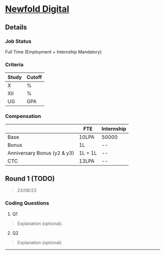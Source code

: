 # [Newfold Digital](https://newfold.com/)

## Details

### Job Status

Full Time (Employment + Internship Mandatory)

### Criteria

| Study | Cutoff |
|-------|--------|
| X     | %      |
| XII   | %      |
| UG    | GPA    |

[comment]: # (Any other details go under this. This is a comment)

### Compensation

|                             | FTE     | Internship |
|-----------------------------|---------|------------|
| Base                        | 10LPA   | 50000      |
| Bonus                       | 1L      | --         |
| Anniversary Bonus (y2 & y3) | 1L + 1L | --         |
| CTC                         | 13LPA   | --         |

[comment]: # (Details about the rounds go under this comment.)

## Round 1 (TODO)

> 23/08/23

[comment]: # (Summary of the sections and experience below this comment.)

### Coding Questions

1. Q1

> Explanation (optional).

[comment]: # (Add any resources or links or code to this question under this comment.)

2. Q2

> Explanation (optional).

[comment]: # (Add any resources or links or code to this question under this comment.)

---
